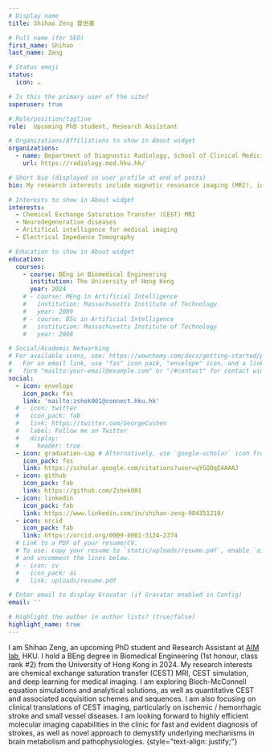 ```yaml
---
# Display name
title: Shihao Zeng 曾世豪

# Full name (for SEO)
first_name: Shihao
last_name: Zeng

# Status emoji
status:
  icon: ☕️

# Is this the primary user of the site?
superuser: true

# Role/position/tagline
role:  Upcoming PhD student, Research Assistant

# Organizations/Affiliations to show in About widget
organizations:
  - name: Department of Diagnostic Radiology, School of Clinical Medicine, Li Ka Shing Faculty of Medicine, The University of Hong Kong
    url: https://radiology.med.hku.hk/

# Short bio (displayed in user profile at end of posts)
bio: My research interests include magnetic resonance imaging (MRI), in particular Chemical Exchange Saturation Transfer (CEST) MRI. Previous experience on aritifical intelligence for medical imaging and electrical impedance imaging (EIT)

# Interests to show in About widget
interests:
  - Chemical Exchange Saturation Transfer (CEST) MRI
  - Neurodegenerative diseases
  - Aritifical intelligence for medical imaging
  - Electrical Impedance Tomography

# Education to show in About widget
education:
  courses:
    - course: BEng in Biomedical Engineering
      institution: The University of Hong Kong
      year: 2024
    # - course: MEng in Artificial Intelligence
    #   institution: Massachusetts Institute of Technology
    #   year: 2009
    # - course: BSc in Artificial Intelligence
    #   institution: Massachusetts Institute of Technology
    #   year: 2008

# Social/Academic Networking
# For available icons, see: https://wowchemy.com/docs/getting-started/page-builder/#icons
#   For an email link, use "fas" icon pack, "envelope" icon, and a link in the
#   form "mailto:your-email@example.com" or "/#contact" for contact widget.
social:
  - icon: envelope
    icon_pack: fas
    link: 'mailto:zshek001@connect.hku.hk'
  # - icon: twitter
  #   icon_pack: fab
  #   link: https://twitter.com/GeorgeCushen
  #   label: Follow me on Twitter
  #   display:
  #     header: true
  - icon: graduation-cap # Alternatively, use `google-scholar` icon from `ai` icon pack
    icon_pack: fas
    link: https://scholar.google.com/citations?user=qYGQOqEAAAAJ
  - icon: github
    icon_pack: fab
    link: https://github.com/Zshek001
  - icon: linkedin
    icon_pack: fab
    link: https://www.linkedin.com/in/shihao-zeng-984351210/
  - icon: orcid
    icon_pack: fab
    link: https://orcid.org/0009-0001-3124-2374
  # Link to a PDF of your resume/CV.
  # To use: copy your resume to `static/uploads/resume.pdf`, enable `ai` icons in `params.yaml`,
  # and uncomment the lines below.
  # - icon: cv
  #   icon_pack: ai
  #   link: uploads/resume.pdf

# Enter email to display Gravatar (if Gravatar enabled in Config)
email: ''

# Highlight the author in author lists? (true/false)
highlight_name: true
---
```


I am Shihao Zeng, an upcoming PhD student and Research Assistant at [AIM lab](https://www.jianpanhuang.com/), HKU. I hold a BEng degree in Biomedical Engineering (1st honour, class rank #2) from the University of Hong Kong in 2024. My research interests are chemical exchange saturation transfer (CEST) MRI, CEST simulation, and deep learning for medical imaging. I am exploring Bloch-McConnell equation simulations and analytical solutions, as well as quantitative CEST and associated acquisition schemes and sequences. I am also focusing on clinical translations of CEST imaging, particularly on ischemic / hemorrhagic stroke and small vessel diseases. I am looking forward to highly efficient molecular imaging capabilities in the clinic for fast and evident diagnosis of strokes, as well as novel approach to demystify underlying mechanisms in brain metabolism and pathophysiologies. 
{style="text-align: justify;"}
